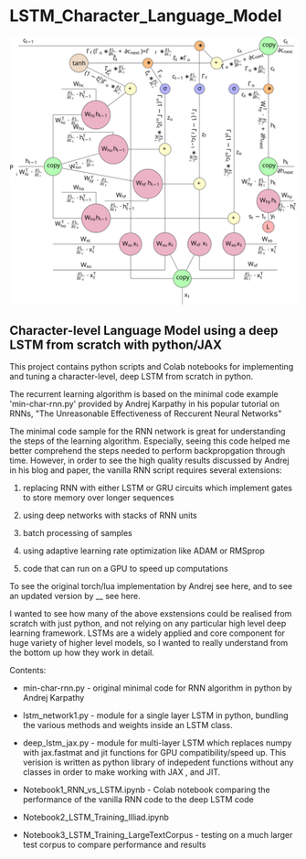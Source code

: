 # LSTM_Character_Language_Model

![BPTT for LSTM](LSTM_backprop_graph.svg)

## Character-level Language Model using a deep LSTM from scratch with python/JAX

This project contains python scripts and Colab notebooks for implementing and tuning a character-level, deep LSTM from scratch in python. 

The recurrent learning algorithm is based on the minimal code example 'min-char-rnn.py' provided by Andrej Karpathy in his popular tutorial on RNNs, "The Unreasonable Effectiveness of Reccurent Neural Networks"  

The minimal code sample for the RNN network is great for understanding the steps of the learning algorithm. Especially, seeing this code helped me better comprehend the steps needed to perform backpropgation through time. However, in order to see the high quality results discussed by Andrej in his blog and paper, the vanilla RNN script requires several extensions:

  1. replacing RNN with either LSTM or GRU circuits which implement gates to store memory over longer sequences
 
  2. using deep networks with stacks of RNN units
  
  3. batch processing of samples
  
  4. using adaptive learning rate optimization like ADAM or RMSprop
  
  5. code that can run on a GPU to speed up computations

To see the original torch/lua implementation by Andrej see here, and to see an updated version by __ see here.  

I wanted to see how many of the above exstensions could be realised from scratch with just python, and not relying on any particular high level deep learning framework. LSTMs are a widely applied and core component for huge variety of higher level models, so I wanted to really understand from the bottom up how they work in detail. 

Contents: 

* min-char-rnn.py - original minimal code for RNN algorithm in python by Andrej Karpathy 

* lstm_network1.py - module for a single layer LSTM in python, bundling the various methods and weights inside an LSTM class.

* deep_lstm_jax.py - module for multi-layer LSTM which replaces numpy with jax.fastmat and jit functions for GPU compatibility/speed up. This verision is written as python library of indepedent functions without any classes in order to make working with JAX , and JIT.  

* Notebook1_RNN_vs_LSTM.ipynb - Colab notebook comparing the performance of the vanilla RNN code to the deep LSTM code

* Notebook2_LSTM_Training_Illiad.ipynb

* Notebook3_LSTM_Training_LargeTextCorpus - testing on a much larger test corpus to compare performance and results 





